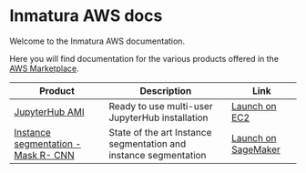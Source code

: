 # Inmatura AWS docs

Welcome to the Inmatura AWS documentation.

Here you will find documentation for the various products offered in the
[AWS Marketplace](https://aws.amazon.com/marketplace/seller-profile?id=3c135e65-8c99-4e4f-ace1-43eb02759156&ref=dtl_B07YSYZ2P6).

| Product | Description | Link |
| --- | ---- | --- |
| [JupyterHub AMI](/ami/jupyterhub) | Ready to use multi-user JupyterHub installation | [Launch on EC2](https://aws.amazon.com/marketplace/pp/Daniel-Rodriguez-JupyterHub-multi-user-single-node/B07YSYZ2P6) |
| [Instance segmentation - Mask R- CNN](/model/instance-segmentation-mask-r-cnn) | State of the art Instance segmentation and instance segmentation | [Launch on SageMaker]() |
